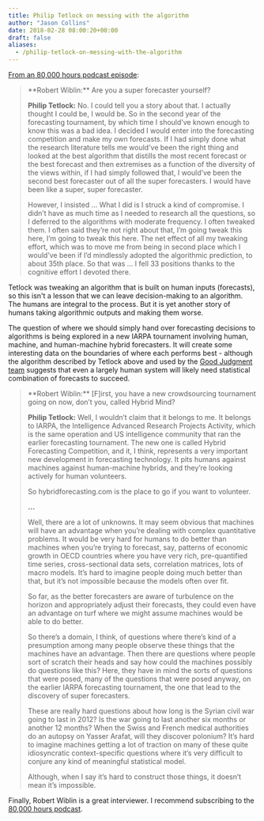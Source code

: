 ```yaml
---
title: Philip Tetlock on messing with the algorithm
author: "Jason Collins"
date: 2018-02-28 08:00:20+00:00
draft: false
aliases:
  - /philip-tetlock-on-messing-with-the-algorithm
---
```


[From an 80,000 hours podcast episode](https://80000hours.org/2017/11/prof-tetlock-predicting-the-future/):


<blockquote>**Robert Wiblin:** Are you a super forecaster yourself?

**Philip Tetlock:** No. I could tell you a story about that. I actually thought I could be, I would be. So in the second year of the forecasting tournament, by which time I should’ve known enough to know this was a bad idea. I decided I would enter into the forecasting competition and make my own forecasts. If I had simply done what the research literature tells me would’ve been the right thing and looked at the best algorithm that distills the most recent forecast or the best forecast and then extremises as a function of the diversity of the views within, if I had simply followed that, I would’ve been the second best forecaster out of all the super forecasters. I would have been like a super, super forecaster.

However, I insisted … What I did is I struck a kind of compromise. I didn’t have as much time as I needed to research all the questions, so I deferred to the algorithms with moderate frequency. I often tweaked them. I often said they’re not right about that, I’m going tweak this here, I’m going to tweak this here. The net effect of all my tweaking effort, which was to move me from being in second place which I would’ve been if I’d mindlessly adopted the algorithmic prediction, to about 35th place. So that was … I fell 33 positions thanks to the cognitive effort I devoted there.</blockquote>


Tetlock was tweaking an algorithm that is built on human inputs (forecasts), so this isn't a lesson that we can leave decision-making to an algorithm. The humans are integral to the process. But it is yet another story of humans taking algorithmic outputs and making them worse.

The question of where we should simply hand over forecasting decisions to algorithms is being explored in a new IARPA tournament involving human, machine, and human-machine hybrid forecasters. It will create some interesting data on the boundaries of where each performs best - although the algorithm described by Tetlock above and used by the [Good Judgment team](https://www.gjopen.com/) suggests that even a largely human system will likely need statistical combination of forecasts to succeed.


<blockquote>**Robert Wiblin:** [F]irst, you have a new crowdsourcing tournament going on now, don’t you, called Hybrid Mind?

**Philip Tetlock:** Well, I wouldn’t claim that it belongs to me. It belongs to IARPA, the Intelligence Advanced Research Projects Activity, which is the same operation and US intelligence community that ran the earlier forecasting tournament. The new one is called Hybrid Forecasting Competition, and it, I think, represents a very important new development in forecasting technology. It pits humans against machines against human-machine hybrids, and they’re looking actively for human volunteers.

So hybridforecasting.com is the place to go if you want to volunteer.

**...**

Well, there are a lot of unknowns. It may seem obvious that machines will have an advantage when you’re dealing with complex quantitative problems. It would be very hard for humans to do better than machines when you’re trying to forecast, say, patterns of economic growth in OECD countries where you have very rich, pre-quantified time series, cross-sectional data sets, correlation matrices, lots of macro models. It’s hard to imagine people doing much better than that, but it’s not impossible because the models often over fit.

So far, as the better forecasters are aware of turbulence on the horizon and appropriately adjust their forecasts, they could even have an advantage on turf where we might assume machines would be able to do better.

So there’s a domain, I think, of questions where there’s kind of a presumption among many people observe these things that the machines have an advantage. Then there are questions where people sort of scratch their heads and say how could the machines possibly do questions like this? Here, they have in mind the sorts of questions that were posed, many of the questions that were posed anyway, on the earlier IARPA forecasting tournament, the one that lead to the discovery of super forecasters.

These are really hard questions about how long is the Syrian civil war going to last in 2012? Is the war going to last another six months or another 12 months? When the Swiss and French medical authorities do an autopsy on Yasser Arafat, will they discover polonium? It’s hard to imagine machines getting a lot of traction on many of these quite idiosyncratic context-specific questions where it’s very difficult to conjure any kind of meaningful statistical model.

Although, when I say it’s hard to construct those things, it doesn’t mean it’s impossible.</blockquote>


Finally, Robert Wiblin is a great interviewer. I recommend subscribing to the [80,000 hours podcast](https://soundcloud.com/80000-hours).
